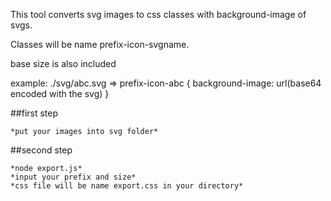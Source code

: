 This tool converts svg images to css classes with background-image of svgs.

Classes will be name prefix-icon-svgname.

base size is also included

example:
        ./svg/abc.svg
        =>
        prefix-icon-abc {
            background-image: url(base64 encoded with the svg)
        }

##first step

    *put your images into svg folder*

##second step

    *node export.js*
    *input your prefix and size*
    *css file will be name export.css in your directory*
